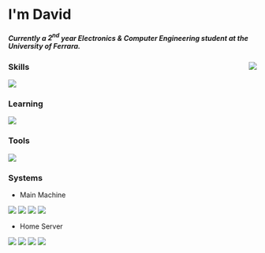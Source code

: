 # I'm David
##### Currently a $2^{nd}$ year Electronics & Computer Engineering student at the University of Ferrara.

<img align="right" src="https://github-readme-stats.vercel.app/api?username=Constrat&show_icons=true&theme=dark">

### Skills
![](https://skillicons.dev/icons?i=c,java,js,py,powershell,php&theme=dark&perline=3)

### Learning 
![](https://skillicons.dev/icons?i=cs,cpp,dotnet&dark=light&perline=3)

### Tools
![](https://skillicons.dev/icons?i=vscode,visualstudio,eclipse,discord,github,git&theme=dark&perline=3)

### Systems
- Main Machine

![](https://img.shields.io/badge/Strix_G17-000?logo=republicofgamers&logoColor=FF0029) ![](https://img.shields.io/badge/Ryzen_9_6900HX-000?logo=amd&logoColor=fff) ![](https://img.shields.io/badge/RTX_3070_Ti-000?logo=nvidia)
![](https://img.shields.io/badge/Windows_11_x64-0078D4?logo=windows11&logoColor=fff)
- Home Server

![](https://img.shields.io/badge/GL752VW-000?logo=republicofgamers&logoColor=FF0029) ![](https://img.shields.io/badge/i7_6700HQ-000?logo=intel&logoColor=0071C5) ![](https://img.shields.io/badge/GTX_960M-000?logo=nvidia)
![](https://img.shields.io/badge/Windows_10_x64-0078D6?logo=windows10&logoColor=fff)